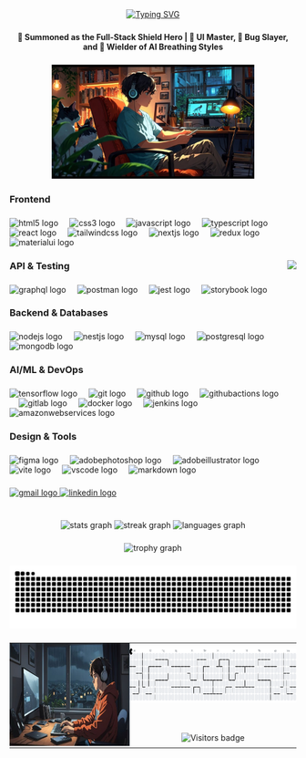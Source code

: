 <div align="center">
<a href="https://git.io/typing-svg"><img src="https://readme-typing-svg.demolab.com?font=Quicksand&weight=700&size=32&pause=1000&color=66B3F7&center=true&vCenter=true&width=500&lines=Full+Stack+Software+Engineer" alt="Typing SVG"/></a>
</div>

###

<h4 align="center">🔰 Summoned as the Full-Stack Shield Hero | 🎨 UI Master, 🐛 Bug Slayer, and 🤖 Wielder of AI Breathing Styles</h2>

###

<div align="center">
  <img height="200" src="./assets/programmer-9.gif"  />
</div>

###

<h3 align="left">Frontend</h3>

###

<div align="left">
  <img src="https://skillicons.dev/icons?i=html" height="40" alt="html5 logo"  />
  <img width="12" />
  <img src="https://skillicons.dev/icons?i=css" height="40" alt="css3 logo"  />
  <img width="12" />
  <img src="https://skillicons.dev/icons?i=js" height="40" alt="javascript logo"  />
  <img width="12" />
  <img src="https://skillicons.dev/icons?i=ts" height="40" alt="typescript logo"  />
  <img width="12" />
  <img src="https://skillicons.dev/icons?i=react" height="40" alt="react logo"  />
  <img width="12" />
  <img src="https://skillicons.dev/icons?i=tailwind" height="40" alt="tailwindcss logo"  />
  <img width="12" />
  <img src="https://skillicons.dev/icons?i=nextjs" height="40" alt="nextjs logo"  />
  <img width="12" />
  <img src="https://skillicons.dev/icons?i=redux" height="40" alt="redux logo"  />
  <img width="12" />
  <img src="https://skillicons.dev/icons?i=materialui" height="40" alt="materialui logo"  />
</div>

###

<img align="right" height="300" src="./assets/NUX_Octodex.gif"  />

###

<h3 align="left">API & Testing</h3>

###

<div align="left">
  <img src="https://skillicons.dev/icons?i=graphql" height="40" alt="graphql logo"  />
  <img width="12" />
  <img src="https://skillicons.dev/icons?i=postman" height="40" alt="postman logo"  />
  <img width="12" />
  <img src="https://skillicons.dev/icons?i=jest" height="40" alt="jest logo"  />
  <img width="12" />
  <img src="https://cdn.simpleicons.org/storybook/FF4785" height="40" alt="storybook logo"  />
</div>

###

<h3 align="left">Backend & Databases</h3>

###

<div align="left">
  <img src="https://skillicons.dev/icons?i=nodejs" height="40" alt="nodejs logo"  />
  <img width="12" />
  <img src="https://skillicons.dev/icons?i=nestjs" height="40" alt="nestjs logo"  />
  <img width="12" />
  <img src="https://skillicons.dev/icons?i=mysql" height="40" alt="mysql logo"  />
  <img width="12" />
  <img src="https://skillicons.dev/icons?i=postgres" height="40" alt="postgresql logo"  />
  <img width="12" />
  <img src="https://skillicons.dev/icons?i=mongodb" height="40" alt="mongodb logo"  />
</div>

###

<h3 align="left">AI/ML & DevOps</h3>

###

<div align="left">
  <img src="https://skillicons.dev/icons?i=tensorflow" height="40" alt="tensorflow logo"  />
  <img width="12" />
  <img src="https://skillicons.dev/icons?i=git" height="40" alt="git logo"  />
  <img width="12" />
  <img src="https://skillicons.dev/icons?i=github" height="40" alt="github logo"  />
  <img width="12" />
  <img src="https://skillicons.dev/icons?i=githubactions" height="40" alt="githubactions logo"  />
  <img width="12" />
  <img src="https://skillicons.dev/icons?i=gitlab" height="40" alt="gitlab logo"  />
  <img width="12" />
  <img src="https://skillicons.dev/icons?i=docker" height="40" alt="docker logo"  />
  <img width="12" />
  <img src="https://skillicons.dev/icons?i=jenkins" height="40" alt="jenkins logo"  />
  <img width="12" />
  <img src="https://skillicons.dev/icons?i=aws" height="40" alt="amazonwebservices logo"  />
</div>

###

<h3 align="left">Design & Tools</h3>

###

<div align="left">
  <img src="https://skillicons.dev/icons?i=figma" height="40" alt="figma logo"  />
  <img width="12" />
  <img src="https://skillicons.dev/icons?i=ps" height="40" alt="adobephotoshop logo"  />
  <img width="12" />
  <img src="https://skillicons.dev/icons?i=ai" height="40" alt="adobeillustrator logo"  />
  <img width="12" />
  <img src="https://skillicons.dev/icons?i=vite" height="40" alt="vite logo"  />
  <img width="12" />
  <img src="https://skillicons.dev/icons?i=vscode" height="40" alt="vscode logo"  />
  <img width="12" />
  <img src="https://skillicons.dev/icons?i=md" height="40" alt="markdown logo"  />
</div>

###

<div align="left">
  <a href="ashwinpulipati@gmail.com" target="_blank">
    <img src="https://img.shields.io/static/v1?message=Gmail&logo=gmail&label=&color=D14836&logoColor=white&labelColor=&style=for-the-badge" height="35" alt="gmail logo"  />
  </a>
  <a href="https://www.linkedin.com/in/ashwinpulipati/" target="_blank">
    <img src="https://img.shields.io/static/v1?message=LinkedIn&logo=linkedin&label=&color=0077B5&logoColor=white&labelColor=&style=for-the-badge" height="35" alt="linkedin logo"  />
  </a>
</div>

###

<br clear="both">

<div align="center">
  <img src="https://github-readme-stats.vercel.app/api?username=Ashwin-Pulipati&hide_title=false&hide_rank=false&show_icons=true&include_all_commits=true&count_private=true&disable_animations=false&theme=tokyonight&locale=en&hide_border=true" height="200" alt="stats graph"  />
  <img src="https://streak-stats.demolab.com?user=Ashwin-Pulipati&locale=en&mode=weekly&theme=tokyonight&hide_border=true&border_radius=5" height="155" alt="streak graph"  />
  <img src="https://github-readme-stats.vercel.app/api/top-langs?username=Ashwin-Pulipati&locale=en&hide_title=false&layout=compact&card_width=320&langs_count=20&theme=tokyonight&hide_border=true" height="160" alt="languages graph"  />
</div>

###

<div align="center">
  <img src="https://github-profile-trophy.vercel.app?username=Ashwin-Pulipati&theme=juicyfresh&no-bg=true&no-frame=true&order=4" height="150" alt="trophy graph"  />
</div>

###

<img src="https://raw.githubusercontent.com/Ashwin-Pulipati/Ashwin-Pulipati/output/snake.svg" alt="Snake animation" />

###

<table width="100%" style="border: none; border-collapse: collapse; margin: 0; padding: 0;">
  <tr>
    <td align="center" valign="middle" style="border: none; padding: 0;">
      <img
        src="./assets/programmer-3.jpg"
        width="500"
        height="180"
        alt="Programmer"
      />
    </td>
    <td align="center" valign="middle" style="border: none; padding: 0;">
      <div style="display: inline-block; text-align: center;">
        <picture>
          <source
            media="(prefers-color-scheme: dark)"
            srcset="https://raw.githubusercontent.com/Ashwin-Pulipati/Ashwin-Pulipati/main/output/pacman.svg"
          >
          <source
            media="(prefers-color-scheme: light)"
            srcset="https://raw.githubusercontent.com/Ashwin-Pulipati/Ashwin-Pulipati/main/output/pacman.svg"
          >
          <img
            src="https://raw.githubusercontent.com/Ashwin-Pulipati/Ashwin-Pulipati/main/output/pacman.svg"
            alt="Pacman contribution graph"
            height="95"
          />
        </picture>
        <div style="height: 50px;"></div>
        <img
          src="https://visitor-badge.laobi.icu/badge?page_id=Ashwin-Pulipati.Ashwin-Pulipati&left_color=salmon&right_color=red&left_text=Visitors"
          alt="Visitors badge"
          height="30"
        />
      </div>
    </td>
  </tr>
</table>


###
